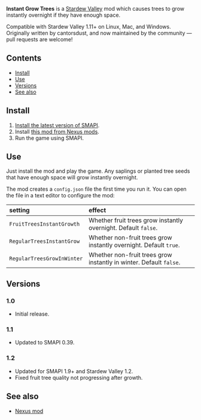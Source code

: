 ﻿**Instant Grow Trees** is a [Stardew Valley](http://stardewvalley.net/) mod which causes trees to
grow instantly overnight if they have enough space.

Compatible with Stardew Valley 1.11+ on Linux, Mac, and Windows. Originally written by cantorsdust,
and now maintained by the community — pull requests are welcome!

## Contents
* [Install](#install)
* [Use](#use)
* [Versions](#versions)
* [See also](#see-also)

## Install
1. [Install the latest version of SMAPI](http://canimod.com/for-players/install-smapi).
2. Install [this mod from Nexus mods](http://www.nexusmods.com/stardewvalley/mods/173).
3. Run the game using SMAPI.

## Use
Just install the mod and play the game. Any saplings or planted tree seeds that have enough space
will grow instantly overnight.

The mod creates a `config.json` file the first time you run it. You can open the file in a text
editor to configure the mod:

setting | effect
:------ | :-----
`FruitTreesInstantGrowth` | Whether fruit trees grow instantly overnight. Default `false`.
`RegularTreesInstantGrow` | Whether non-fruit trees grow instantly overnight. Default `true`.
`RegularTreesGrowInWinter` | Whether non-fruit trees grow instantly in winter. Default `false`.

## Versions
### 1.0
* Initial release.

### 1.1
* Updated to SMAPI 0.39.

### 1.2
* Updated for SMAPI 1.9+ and Stardew Valley 1.2.
* Fixed fruit tree quality not progressing after growth.

## See also
* [Nexus mod](http://www.nexusmods.com/stardewvalley/mods/173)
